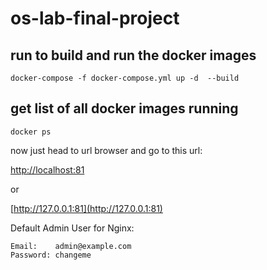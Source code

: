 # os-lab-final-project
 
## run to build and run the docker images
```
docker-compose -f docker-compose.yml up -d  --build
```

## get list of all docker images running
```
docker ps
```

now just head to url browser and go to this url:

[http://localhost:81](http://localhost:81)

or

[http://127.0.0.1:81](http://127.0.0.1:81)


Default Admin User for Nginx:
```
Email:    admin@example.com
Password: changeme
```
